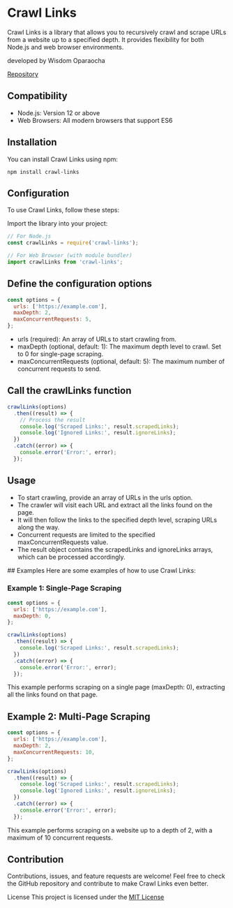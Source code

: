 # Crawl Links

Crawl Links is a library that allows you to recursively crawl and scrape URLs from a website up to a specified depth. It provides flexibility for both Node.js and web browser environments.

developed by Wisdom Oparaocha

[Repository](https://github.com/wisdomcsharp/crawl-links)

## Compatibility

- Node.js: Version 12 or above
- Web Browsers: All modern browsers that support ES6

## Installation

You can install Crawl Links using npm:

```shell
npm install crawl-links
```

## Configuration
To use Crawl Links, follow these steps:

Import the library into your project:

```js
// For Node.js
const crawlLinks = require('crawl-links');

// For Web Browser (with module bundler)
import crawlLinks from 'crawl-links';
```

## Define the configuration options

```js
const options = {
  urls: ['https://example.com'],
  maxDepth: 2,
  maxConcurrentRequests: 5,
};
```

- urls (required): An array of URLs to start crawling from.
- maxDepth (optional, default: 1): The maximum depth level to crawl. Set to 0 for single-page scraping.
- maxConcurrentRequests (optional, default: 5): The maximum number of concurrent requests to send.

## Call the crawlLinks function

```js
crawlLinks(options)
  .then((result) => {
    // Process the result
    console.log('Scraped Links:', result.scrapedLinks);
    console.log('Ignored Links:', result.ignoreLinks);
  })
  .catch((error) => {
    console.error('Error:', error);
  });
```

## Usage
- To start crawling, provide an array of URLs in the urls option.
- The crawler will visit each URL and extract all the links found on the page.
- It will then follow the links to the specified depth level, scraping URLs along the way.
- Concurrent requests are limited to the specified maxConcurrentRequests value.
- The result object contains the scrapedLinks and ignoreLinks arrays, which can be processed accordingly.

## Examples
Here are some examples of how to use Crawl Links:

### Example 1: Single-Page Scraping

```js 
const options = {
  urls: ['https://example.com'],
  maxDepth: 0,
};

crawlLinks(options)
  .then((result) => {
    console.log('Scraped Links:', result.scrapedLinks);
  })
  .catch((error) => {
    console.error('Error:', error);
  });

```

This example performs scraping on a single page (maxDepth: 0), extracting all the links found on that page.

## Example 2: Multi-Page Scraping

```js
const options = {
  urls: ['https://example.com'],
  maxDepth: 2,
  maxConcurrentRequests: 10,
};

crawlLinks(options)
  .then((result) => {
    console.log('Scraped Links:', result.scrapedLinks);
    console.log('Ignored Links:', result.ignoreLinks);
  })
  .catch((error) => {
    console.error('Error:', error);
  });
```

This example performs scraping on a website up to a depth of 2, with a maximum of 10 concurrent requests.

## Contribution
Contributions, issues, and feature requests are welcome! Feel free to check the GitHub repository and contribute to make Crawl Links even better.

License
This project is licensed under the [MIT License](https://opensource.org/license/mit/)